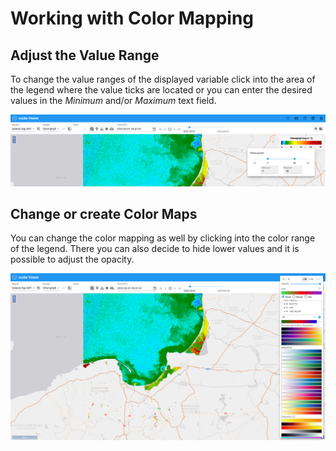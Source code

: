 # Working with Color Mapping

## Adjust the Value Range

To change the value ranges of the displayed variable click into the area of the legend where the value ticks are located or you can enter the desired values in the _Minimum_ and/or _Maximum_ text field.

![Value Ranges](../assets/images/viewer/color_minmax.png)

## Change or create Color Maps

You can change the color mapping as well by clicking into the color range of the legend. There you can also decide to
hide lower values and it is possible to adjust the opacity.

![Colormap](../assets/images/viewer/color_overview.png)

